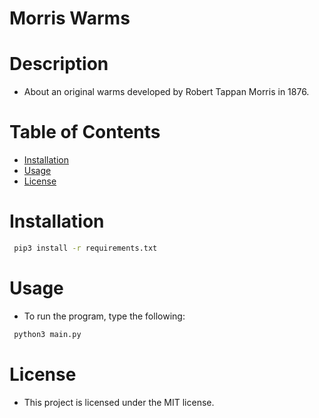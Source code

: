 # Morris Warms

# Description 
 - About an original warms developed by Robert Tappan Morris in 1876. 

# Table of Contents
 - [Installation](#installation)
 - [Usage](#usage)
 - [License](#license)

# Installation
 ``` bash 
  pip3 install -r requirements.txt
 ```
# Usage 
 - To run the program, type the following:
  ```bash
   python3 main.py
   ```

# License

- This project is licensed under the MIT license.